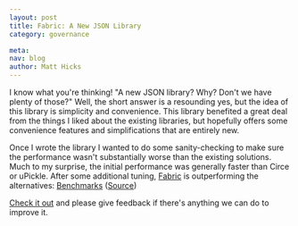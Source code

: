 ```yaml
---
layout: post
title: Fabric: A New JSON Library
category: governance

meta:
nav: blog
author: Matt Hicks
---
```


I know what you're thinking! "A new JSON library? Why? Don't we have plenty of those?" Well, the short answer is a
resounding yes, but the idea of this library is simplicity and convenience. This library benefited a great deal from the things I liked
about the existing libraries, but hopefully offers some convenience features and simplifications that are entirely new.

Once I wrote the library I wanted to do some sanity-checking to make sure the performance wasn't substantially worse
than the existing solutions. Much to my surprise, the initial performance was generally faster than Circe or uPickle.
After some additional tuning, [Fabric][fabric] is outperforming the alternatives: [Benchmarks][benchmarks] ([Source][benchmarks-source])

[Check it out][fabric] and please give feedback if there's anything we can do to improve it.

[fabric]: https://github.com/typelevel/fabric
[benchmarks]: https://jmh.morethan.io/?source=https://raw.githubusercontent.com/typelevel/fabric/master/bench/results/benchmarks-1.7.0.json
[benchmarks-source]: https://github.com/typelevel/fabric/tree/master/bench/src/main/scala/bench
